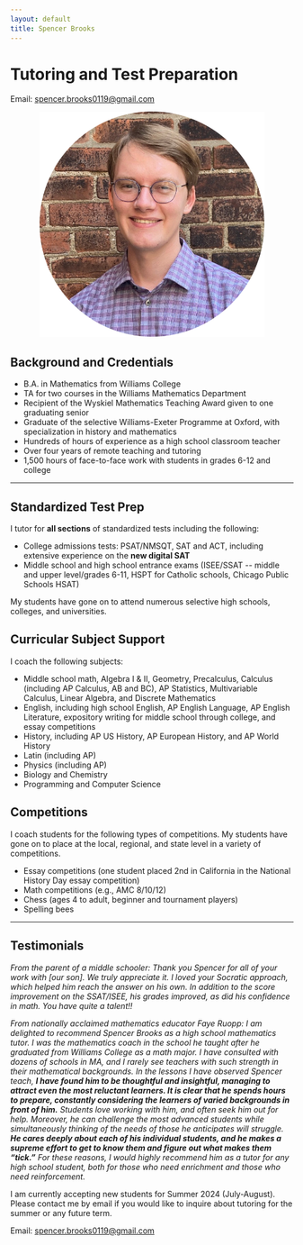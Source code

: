 ```yaml
---
layout: default
title: Spencer Brooks
---
```


# Tutoring and Test Preparation

Email: [spencer.brooks0119@gmail.com](mailto:spencer.brooks0119@gmail.com)

<p align="center">
  <img src="./assets/img/spencer_brooks_portrait.png"/>
</p>

## Background and Credentials
- B.A. in Mathematics from Williams College
- TA for two courses in the Williams Mathematics Department
- Recipient of the Wyskiel Mathematics Teaching Award given to one graduating senior
- Graduate of the selective Williams-Exeter Programme at Oxford, with specialization in history and mathematics
- Hundreds of hours of experience as a high school classroom teacher
- Over four years of remote teaching and tutoring
- 1,500 hours of face-to-face work with students in grades 6-12 and college

---

## Standardized Test Prep
I tutor for **all sections** of standardized tests including the following:
- College admissions tests: PSAT/NMSQT, SAT and ACT, including extensive experience on the **new digital SAT**
- Middle school and high school entrance exams (ISEE/SSAT -- middle and upper level/grades 6-11, HSPT for Catholic schools, Chicago Public Schools HSAT)

My students have gone on to attend numerous selective high schools, colleges, and universities.

## Curricular Subject Support
I coach the following subjects:
- Middle school math, Algebra I & II, Geometry, Precalculus, Calculus (including AP Calculus, AB and BC), AP Statistics, Multivariable Calculus, Linear Algebra, and Discrete Mathematics
- English, including high school English, AP English Language, AP English Literature, expository writing for middle school through college, and essay competitions
- History, including AP US History, AP European History, and AP World History
- Latin (including AP)
- Physics (including AP)
- Biology and Chemistry
- Programming and Computer Science

## Competitions
I coach students for the following types of competitions. My students have gone on to place at the local, regional, and state level in a variety of competitions.
- Essay competitions (one student placed 2nd in California in the National History Day essay competition)
- Math competitions (e.g., AMC 8/10/12)
- Chess (ages 4 to adult, beginner and tournament players)
- Spelling bees

---

## Testimonials

_From the parent of a middle schooler: Thank you Spencer for all of your work with \[our son\]. We truly appreciate it. I loved your Socratic approach, which helped him reach the answer on his own. In addition to the score improvement on the SSAT/ISEE, his grades improved, as did his confidence in math. You have quite a talent!!_

_From nationally acclaimed mathematics educator Faye Ruopp: I am delighted to recommend Spencer Brooks as a high school mathematics tutor.  I was the mathematics coach in the school he taught after he graduated from Williams College as a math major. I have consulted with dozens of schools in MA, and I rarely see teachers with such strength in their mathematical backgrounds. In the lessons I have observed Spencer teach, **I have found him to be thoughtful and insightful, managing to attract even the most reluctant learners.  It is clear that he spends hours to prepare, constantly considering the learners of varied backgrounds in front of him.** Students love working with him, and often seek him out for help. Moreover, he can challenge the most advanced students while simultaneously thinking of the needs of those he anticipates will struggle. **He cares deeply about each of his individual students, and he makes a supreme effort to get to know them and figure out what makes them “tick.”**  For these reasons, I would highly recommend him as a tutor for any high school student, both for those who need enrichment and those who need reinforcement._

I am currently accepting new students for Summer 2024 (July-August). Please contact me by email if you would like to inquire about tutoring for the summer or any future term.

Email: [spencer.brooks0119@gmail.com](mailto:spencer.brooks0119@gmail.com)
